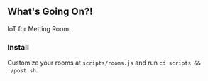 ## What's Going On?!

IoT for Metting Room.

### Install

Customize your rooms at `scripts/rooms.js` and run `cd scripts && ./post.sh`.



